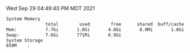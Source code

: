 Wed Sep 29 04:49:40 PM MDT 2021
```bash
System Memory
               total        used        free      shared  buff/cache   available
Mem:           7.7Gi       1.0Gi       4.8Gi       8.0Mi       1.8Gi       6.2Gi
Swap:          7.6Gi       771Mi       6.9Gi
System Storage
659M	.
```

